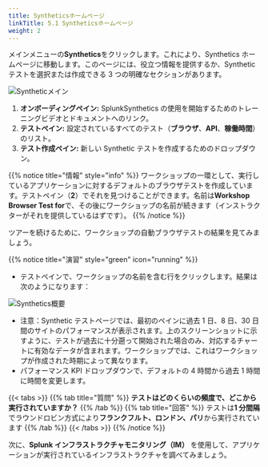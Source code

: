 ```yaml
---
title: Syntheticsホームページ
linkTitle: 5.1 Syntheticsホームページ
weight: 2
---
```


メインメニューの**Synthetics**をクリックします。これにより、Synthetics ホームページに移動します。このページには、役立つ情報を提供するか、Synthetic テストを選択または作成できる 3 つの明確なセクションがあります。

![Syntheticメイン](../images/synthetics-main.png)

1. **オンボーディングペイン:** SplunkSynthetics の使用を開始するためのトレーニングビデオとドキュメントへのリンク。
2. **テストペイン:** 設定されているすべてのテスト（**ブラウザ**、**API**、**稼働時間**）のリスト。
3. **テスト作成ペイン:** 新しい Synthetic テストを作成するためのドロップダウン。

{{% notice title="情報" style="info" %}}
ワークショップの一環として、実行しているアプリケーションに対するデフォルトのブラウザテストを作成しています。テストペイン（**2**）でそれを見つけることができます。名前は**Workshop Browser Test for**で、その後にワークショップの名前が続きます（インストラクターがそれを提供しているはずです）。
{{% /notice %}}

ツアーを続けるために、ワークショップの自動ブラウザテストの結果を見てみましょう。

{{% notice title="演習" style="green" icon="running" %}}

- テストペインで、ワークショップの名前を含む行をクリックします。結果は次のようになります：

![Synthetics概要](../images/synthetics-test-overview.png)

- 注意：Synthetic テストページでは、最初のペインに過去 1 日、8 日、30 日間のサイトのパフォーマンスが表示されます。上のスクリーンショットに示すように、テストが過去に十分遡って開始された場合のみ、対応するチャートに有効なデータが含まれます。ワークショップでは、これはワークショップが作成された時期によって異なります。
- パフォーマンス KPI ドロップダウンで、デフォルトの 4 時間から過去 1 時間に時間を変更します。

{{< tabs >}}
{{% tab title="質問" %}}
**テストはどのくらいの頻度で、どこから実行されていますか？**
{{% /tab %}}
{{% tab title="回答" %}}
テストは**1 分間隔**でラウンドロビン方式により**フランクフルト、ロンドン、パリ**から実行されています
{{% /tab %}}
{{< /tabs >}}
{{% /notice %}}

次に、**Splunk インフラストラクチャモニタリング（IM）** を使用して、アプリケーションが実行されているインフラストラクチャを調べてみましょう。
